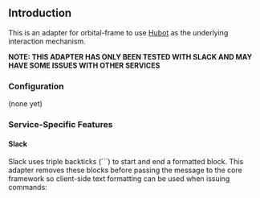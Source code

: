## Introduction
This is an adapter for orbital-frame to use [Hubot](https://hubot.github.com/)
as the underlying interaction mechanism.

**NOTE: THIS ADAPTER HAS ONLY BEEN TESTED WITH SLACK AND MAY HAVE SOME ISSUES WITH OTHER SERVICES**

### Configuration
(none yet)

### Service-Specific Features
#### Slack
Slack uses triple backticks (```) to start and end a formatted block. This
adapter removes these blocks before passing the message to the core framework so
client-side text formatting can be used when issuing commands:
